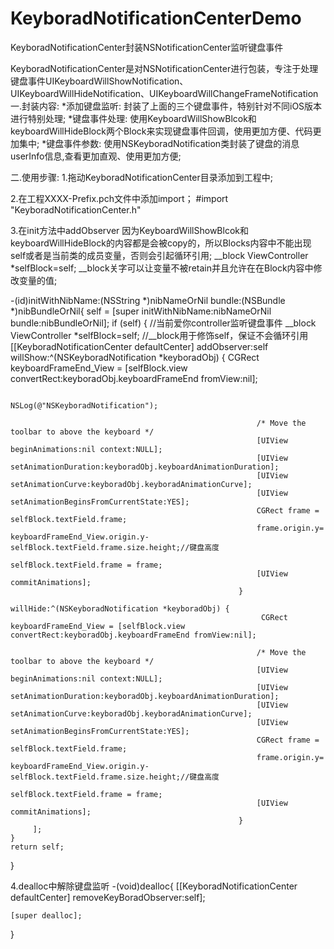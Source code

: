 KeyboradNotificationCenterDemo
==============================

KeyboradNotificationCenter封装NSNotificationCenter监听键盘事件

KeyboradNotificationCenter是对NSNotificationCenter进行包装，专注于处理键盘事件UIKeyboardWillShowNotification、UIKeyboardWillHideNotification、UIKeyboardWillChangeFrameNotification
一.封装内容:
*添加键盘监听: 封装了上面的三个键盘事件，特别针对不同iOS版本进行特别处理;
*键盘事件处理: 使用KeyboardWillShowBlcok和keyboardWillHideBlock两个Block来实现键盘事件回调，使用更加方便、代码更加集中;
*键盘事件参数: 使用NSKeyboradNotification类封装了键盘的消息userInfo信息,查看更加直观、使用更加方便;

二.使用步骤:
1.拖动KeyboradNotificationCenter目录添加到工程中;

2.在工程XXXX-Prefix.pch文件中添加import；
#import "KeyboradNotificationCenter.h"
    
3.在init方法中addObserver
因为KeyboardWillShowBlcok和keyboardWillHideBlock的内容都是会被copy的，所以Blocks内容中不能出现self或者是当前类的成员变量，否则会引起循环引用;
__block ViewController *selfBlock=self;
__block关字可以让变量不被retain并且允许在在Block内容中修改变量的值;

-(id)initWithNibName:(NSString *)nibNameOrNil bundle:(NSBundle *)nibBundleOrNil{
    self = [super initWithNibName:nibNameOrNil bundle:nibBundleOrNil];
    if (self) {
        //当前爱你controller监听键盘事件
        __block ViewController *selfBlock=self;
        //__block用于修饰self，保证不会循环引用
        [[KeyboradNotificationCenter defaultCenter] addObserver:self
                                                       willShow:^(NSKeyboradNotification *keyboradObj) {
                                                           CGRect keyboardFrameEnd_View = [selfBlock.view convertRect:keyboradObj.keyboardFrameEnd fromView:nil];
                                                           
                                                           NSLog(@"NSKeyboradNotification");
                                                           
                                                           /* Move the toolbar to above the keyboard */
                                                           [UIView beginAnimations:nil context:NULL];
                                                           [UIView setAnimationDuration:keyboradObj.keyboardAnimationDuration];
                                                           [UIView setAnimationCurve:keyboradObj.keyboradAnimationCurve];
                                                           [UIView setAnimationBeginsFromCurrentState:YES];
                                                           CGRect frame = selfBlock.textField.frame;
                                                           frame.origin.y= keyboardFrameEnd_View.origin.y-selfBlock.textField.frame.size.height;//键盘高度
                                                           selfBlock.textField.frame = frame;
                                                           [UIView commitAnimations];
                                                       }
                                                       willHide:^(NSKeyboradNotification *keyboradObj) {
                                                            CGRect keyboardFrameEnd_View = [selfBlock.view convertRect:keyboradObj.keyboardFrameEnd fromView:nil];
                                                           
                                                           /* Move the toolbar to above the keyboard */
                                                           [UIView beginAnimations:nil context:NULL];
                                                           [UIView setAnimationDuration:keyboradObj.keyboardAnimationDuration];
                                                           [UIView setAnimationCurve:keyboradObj.keyboradAnimationCurve];
                                                           [UIView setAnimationBeginsFromCurrentState:YES];
                                                           CGRect frame = selfBlock.textField.frame;
                                                           frame.origin.y= keyboardFrameEnd_View.origin.y-selfBlock.textField.frame.size.height;//键盘高度
                                                           selfBlock.textField.frame = frame;
                                                           [UIView commitAnimations];
                                                       }
         ];
    }
    return self;
}  

4.dealloc中解除键盘监听
-(void)dealloc{
    [[KeyboradNotificationCenter defaultCenter] removeKeyBoradObserver:self];
    
    [super dealloc];
}


